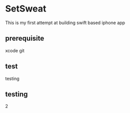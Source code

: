 # SetSweat
This is my first attempt at building swift based iphone app

## prerequisite
xcode
git

## test
testing

## testing
2

